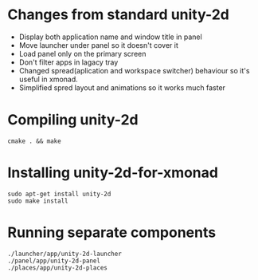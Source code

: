 Changes from standard unity-2d
============================

* Display both application name and window title in panel
* Move launcher under panel so it doesn't cover it
* Load panel only on the primary screen
* Don't filter apps in lagacy tray
* Changed spread(aplication and workspace switcher) behaviour so it's useful in xmonad.
* Simplified spred layout and animations so it works much faster

Compiling unity-2d
==================

    cmake . && make

Installing unity-2d-for-xmonad
==============================

    sudo apt-get install unity-2d
    sudo make install

Running separate components
===========================

    ./launcher/app/unity-2d-launcher
    ./panel/app/unity-2d-panel
    ./places/app/unity-2d-places
